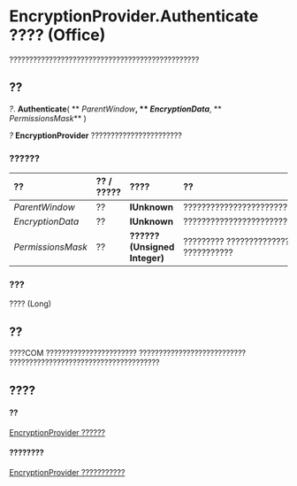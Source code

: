 
# EncryptionProvider.Authenticate ???? (Office)

????????????????????????????????????????????????


## ??

 _?_. **Authenticate**( ** _ParentWindow_**, ** _EncryptionData_**, ** _PermissionsMask_** )

 _?_ **EncryptionProvider** ???????????????????????


### ??????



|**??**|**?? / ?????**|**????**|**??**|
|:-----|:-----|:-----|:-----|
| _ParentWindow_|??|**IUnknown**|????????????????????????????????|
| _EncryptionData_|??|**IUnknown**|????????????????????????|
| _PermissionsMask_|??|**?????? (Unsigned Integer)**|????????? ????????????????? ???????????|

### ???

???? (Long)


## ??

????COM ??????????????????????? ??????????????????????????? ??????????????????????????????????????


## ????


#### ??


[EncryptionProvider ??????](9f5cc550-6bcb-2748-14a7-696cf8ef021b.md)
#### ????????


[EncryptionProvider ???????????](http://msdn.microsoft.com/library/48bed5b8-b284-4b52-4143-153ae1c751a4%28Office.15%29.aspx)